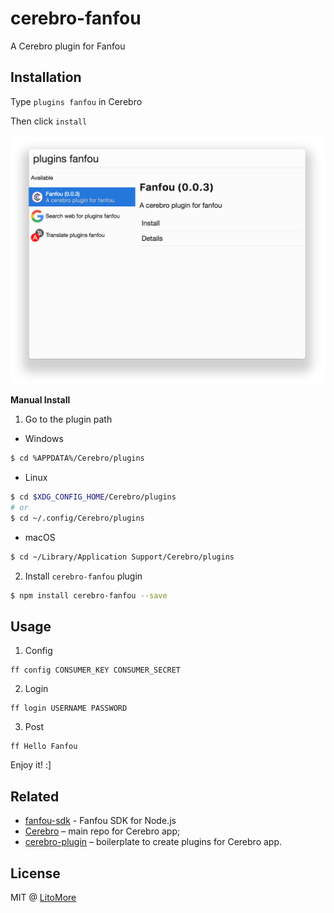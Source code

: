 # cerebro-fanfou

A Cerebro plugin for Fanfou

## Installation

Type `plugins fanfou` in Cerebro

Then click `install`

![](images/cerebro-fanfou-install.png)

**Manual Install**

1. Go to the plugin path

  - Windows

```bash
$ cd %APPDATA%/Cerebro/plugins
```

  - Linux

```bash
$ cd $XDG_CONFIG_HOME/Cerebro/plugins
# or
$ cd ~/.config/Cerebro/plugins
```

  - macOS

```bash
$ cd ~/Library/Application Support/Cerebro/plugins
```

2. Install `cerebro-fanfou` plugin

```bash
$ npm install cerebro-fanfou --save
```

## Usage

1. Config

```
ff config CONSUMER_KEY CONSUMER_SECRET
```

2. Login

```
ff login USERNAME PASSWORD
```

3. Post

```
ff Hello Fanfou
```

Enjoy it! :]

## Related

* [fanfou-sdk](https://github.com/LitoMore/fanfou-sdk-node) - Fanfou SDK for Node.js
* [Cerebro](https://github.com/KELiON/cerebro) – main repo for Cerebro app;
* [cerebro-plugin](https://github.com/KELiON/cerebro-plugin) – boilerplate to create plugins for Cerebro app.

## License

MIT @ [LitoMore](https://github.com/LitoMore)
